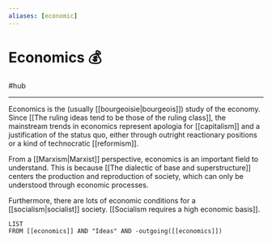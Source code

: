 ```yaml
---
aliases: [economic]
---
```

# Economics 💰
#hub 

---
Economics is the (usually [[bourgeoisie|bourgeois]]) study of the economy. Since [[The ruling ideas tend to be those of the ruling class]], the mainstream trends in economics represent apologia for [[capitalism]] and a justification of the status quo, either through outright reactionary positions or a kind of technocratic [[reformism]]. 

From a [[Marxism|Marxist]] perspective, economics is an important field to understand. This is because [[The dialectic of base and superstructure]] centers the production and reproduction of society, which can only be understood through economic processes. 

Furthermore, there are lots of economic conditions for a [[socialism|socialist]] society. [[Socialism requires a high economic basis]]. 

```dataview
LIST 
FROM [[economics]] AND "Ideas" AND -outgoing([[economics]])
```